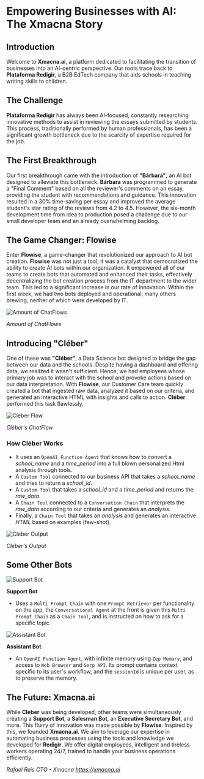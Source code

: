 # **Empowering Businesses with AI: The Xmacna Story**

## **Introduction**

Welcome to **Xmacna.ai**, a platform dedicated to facilitating the transition of businesses into an AI-centric perspective. Our roots trace back to **Plataforma Redigir**, a B2B EdTech company that aids schools in teaching writing skills to children.

## **The Challenge**

**Plataforma Redigir** has always been AI-focused, constantly researching innovative methods to assist in reviewing the essays submitted by students. This process, traditionally performed by human professionals, has been a significant growth bottleneck due to the scarcity of expertise required for the job.

## **The First Breakthrough**

Our first breakthrough came with the introduction of **"Bárbara"**, an AI bot designed to alleviate this bottleneck. **Bárbara** was programmed to generate a "Final Comment" based on all the reviewer's comments on an essay, providing the student with recommendations and guidance. This innovation resulted in a 30% time-saving per essay and improved the average student's star rating of the reviews from 4.2 to 4.5. However, the six-month development time from idea to production posed a challenge due to our small developer team and an already overwhelming backlog.

## **The Game Changer: Flowise**

Enter **Flowise**, a game-changer that revolutionized our approach to AI bot creation. **Flowise** was not just a tool; it was a catalyst that democratized the ability to create AI bots within our organization. It empowered all of our teams to create bots that automated and enhanced their tasks, effectively decentralizing the bot creation process from the IT department to the wider team. This led to a significant increase in our rate of innovation. Within the first week, we had two bots deployed and operational, many others brewing, neither of which were developed by IT.

![Amount of ChatFlows](https://staticredigir.azureedge.net/flowise-briefing/5_Flowise_ChatFlows.png)

_Amount of ChatFlows_

## **Introducing "Cléber"**

One of these was **"Cléber"**, a Data Science bot designed to bridge the gap between our data and the schools. Despite having a dashboard and offering data, we realized it wasn't sufficient. Hence, we had employees whose primary job was to interact with the school and provoke actions based on our data interpretation. With **Flowise**, our Customer Care team quickly created a bot that ingested raw data, analyzed it based on our criteria, and generated an interactive HTML with insights and calls to action. **Cléber** performed this task flawlessly.

![Cleber Flow](https://staticredigir.azureedge.net/flowise-briefing/3_Cleber_Flow.png)

_Cléber's ChatFlow_

### **How Cléber Works**

- It uses an `OpenAI Function Agent` that knows how to convert a _school_name_ and a _time_period_ into a full blown personalized Html analysis through tools.
- A `Custom Tool` connected to our business API that takes a _school_name_ and tries to return a _school_id_.
- A `Custom Tool` that takes a _school_id_ and a _time_period_ and returns the _raw_data_.
- A `Chain Tool` connected to a `Conversation Chain` that interprets the  _raw_data_ according to our criteria and generates an _analysis_.
- Finally, a `Chain Tool` that takes an _analysis_ and generates an interactive _HTML_ based on examples (few-shot).

![Cleber Output](https://staticredigir.azureedge.net/flowise-briefing/4_Cleber_Html.png)

_Cléber's Output_

## **Some Other Bots**

![Support Bot](https://staticredigir.azureedge.net/flowise-briefing/6_Super_bot_avr.png)

**Support Bot**

- Uses a `Multi Prompt Chain` with one `Prompt Retriever` per functionality on the app, the `Conversational Agent` at the front is given this `Multi Prompt Chain` as a `Chain Tool`, and is instructed on how to ask for a specific topic

![Assistant Bot](https://staticredigir.azureedge.net/flowise-briefing/7_Jarvis.png)

**Assistant Bot**

- An `OpenAI Function Agent`, with infinite memory using `Zep Memory`, and access to `Web Browser` and `Serp API`. Its prompt contains context specific to its user's workflow, and the `sessionId` is unique per user, as to preserve the memory.

## **The Future: Xmacna.ai**

While **Cléber** was being developed, other teams were simultaneously creating a **Support Bot**, a **Salesman Bot**, an **Executive Secretary Bot**, and more. This flurry of innovation was made possible by **Flowise**. Inspired by this, we founded **Xmacna.ai**. We aim to leverage our expertise in automating business processes using the tools and knowledge we developed for **Redigir**. We offer digital employees, intelligent and tireless workers operating 24/7, trained to handle your business operations efficiently.

_Rafael Reis_
_CTO - Xmacna_
*https://xmacna.ai*
